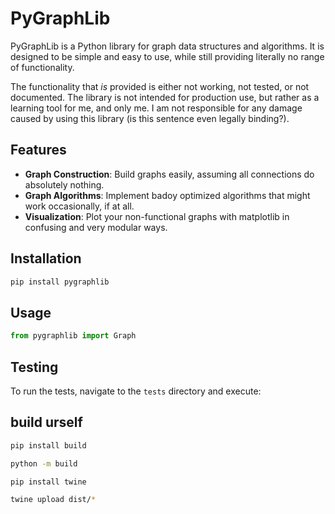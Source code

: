 # PyGraphLib

PyGraphLib is a Python library for graph data structures and algorithms. It is designed to be simple and easy to use, while still providing literally no range of functionality.

The functionality that _is_ provided is either not working, not tested, or not documented. The library is not intended for production use, but rather as a learning tool for me, and only me. I am not responsible for any damage caused by using this library (is this sentence even legally binding?).

## Features

- **Graph Construction**: Build graphs easily, assuming all connections do absolutely nothing.
- **Graph Algorithms**: Implement badoy optimized algorithms that might work occasionally, if at all.
- **Visualization**: Plot your non-functional graphs with matplotlib in confusing and very modular ways.

## Installation

```bash
pip install pygraphlib
```

## Usage

```python
from pygraphlib import Graph
```

## Testing

To run the tests, navigate to the `tests` directory and execute:

## build urself

```bash
pip install build
```

```bash
python -m build
```

```bash
pip install twine
```

```bash
twine upload dist/*
```
